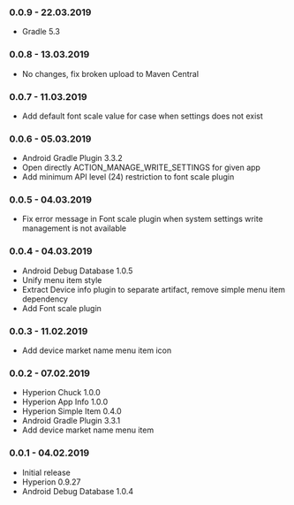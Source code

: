 ### 0.0.9 - 22.03.2019
- Gradle 5.3

### 0.0.8 - 13.03.2019
- No changes, fix broken upload to Maven Central

### 0.0.7 - 11.03.2019
- Add default font scale value for case when settings does not exist

### 0.0.6 - 05.03.2019
- Android Gradle Plugin 3.3.2
- Open directly ACTION_MANAGE_WRITE_SETTINGS for given app
- Add minimum API level (24) restriction to font scale plugin 

### 0.0.5 - 04.03.2019
- Fix error message in Font scale plugin when system settings write management is not available

### 0.0.4 - 04.03.2019
- Android Debug Database 1.0.5
- Unify menu item style
- Extract Device info plugin to separate artifact, remove simple menu item dependency
- Add Font scale plugin

### 0.0.3 - 11.02.2019
- Add device market name menu item icon

### 0.0.2 - 07.02.2019
- Hyperion Chuck 1.0.0
- Hyperion App Info 1.0.0
- Hyperion Simple Item 0.4.0
- Android Gradle Plugin 3.3.1
- Add device market name menu item

### 0.0.1 - 04.02.2019
- Initial release
- Hyperion 0.9.27
- Android Debug Database 1.0.4